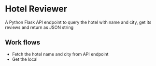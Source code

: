 # Hotel Reviewer
A Python Flask API endpoint to query the hotel with name and city, get its reviews and return as JSON string

## Work flows
* Fetch the hotel name and city from API endpoint
* Get the local